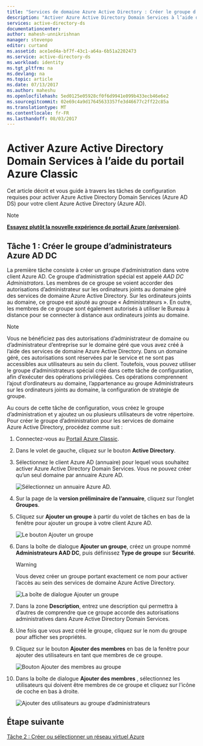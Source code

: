 ```yaml
---
title: "Services de domaine Azure Active Directory : Créer le groupe d’administrateurs Azure AD DC | Microsoft Docs"
description: "Activer Azure Active Directory Domain Services à l’aide du portail Azure Classic"
services: active-directory-ds
documentationcenter: 
author: mahesh-unnikrishnan
manager: stevenpo
editor: curtand
ms.assetid: ace1ed4a-bf7f-43c1-a64a-6b51a2202473
ms.service: active-directory-ds
ms.workload: identity
ms.tgt_pltfrm: na
ms.devlang: na
ms.topic: article
ms.date: 07/13/2017
ms.author: maheshu
ms.openlocfilehash: 5ed0125e05928cf0f6d9941e099b433ecb46e6e2
ms.sourcegitcommit: 02e69c4a9d17645633357fe3d46677c2ff22c85a
ms.translationtype: MT
ms.contentlocale: fr-FR
ms.lasthandoff: 08/03/2017
---
```

# <a name="enable-azure-active-directory-domain-services-using-the-azure-classic-portal"></a>Activer Azure Active Directory Domain Services à l’aide du portail Azure Classic
Cet article décrit et vous guide à travers les tâches de configuration requises pour activer Azure Active Directory Domain Services (Azure AD DS) pour votre client Azure Active Directory (Azure AD).

> [!NOTE]
> [**Essayez plutôt la nouvelle expérience de portail Azure (préversion)**](active-directory-ds-getting-started.md). 
>

## <a name="task-1-create-the-azure-ad-dc-administrators-group"></a>Tâche 1 : Créer le groupe d’administrateurs Azure AD DC
La première tâche consiste à créer un groupe d’administration dans votre client Azure AD. Ce groupe d’administration spécial est appelé *AAD DC Administrators*. Les membres de ce groupe se voient accorder des autorisations d’administrateur sur les ordinateurs joints au domaine géré des services de domaine Azure Active Directory. Sur les ordinateurs joints au domaine, ce groupe est ajouté au groupe « Administrateurs ». En outre, les membres de ce groupe sont également autorisés à utiliser le Bureau à distance pour se connecter à distance aux ordinateurs joints au domaine.  

> [!NOTE]
> Vous ne bénéficiez pas des autorisations d’administrateur de domaine ou d’administrateur d’entreprise sur le domaine géré que vous avez créé à l’aide des services de domaine Azure Active Directory. Dans un domaine géré, ces autorisations sont réservées par le service et ne sont pas accessibles aux utilisateurs au sein du client. Toutefois, vous pouvez utiliser le groupe d’administrateurs spécial créé dans cette tâche de configuration, afin d’exécuter des opérations privilégiées. Ces opérations comprennent l’ajout d’ordinateurs au domaine, l’appartenance au groupe Administrateurs sur les ordinateurs joints au domaine, la configuration de stratégie de groupe.
>

Au cours de cette tâche de configuration, vous créez le groupe d’administration et y ajoutez un ou plusieurs utilisateurs de votre répertoire. Pour créer le groupe d’administration pour les services de domaine Azure Active Directory, procédez comme suit :

1. Connectez-vous au [Portail Azure Classic](https://manage.windowsazure.com).
2. Dans le volet de gauche, cliquez sur le bouton **Active Directory**.
3. Sélectionnez le client Azure AD (annuaire) pour lequel vous souhaitez activer Azure Active Directory Domain Services. Vous ne pouvez créer qu’un seul domaine par annuaire Azure AD.

    ![Sélectionnez un annuaire Azure AD.](./media/active-directory-domain-services-getting-started/select-aad-directory.png)
4. Sur la page de la **version préliminaire de l’annuaire**, cliquez sur l’onglet **Groupes**.
5. Cliquez sur **Ajouter un groupe** à partir du volet de tâches en bas de la fenêtre pour ajouter un groupe à votre client Azure AD.

    ![Le bouton Ajouter un groupe](./media/active-directory-domain-services-getting-started/add-group-button.png)
6. Dans la boîte de dialogue **Ajouter un groupe**, créez un groupe nommé **Administrateurs AAD DC**, puis définissez **Type de groupe** sur **Sécurité**.

   > [!WARNING]
   > Vous devez créer un groupe portant exactement ce nom pour activer l’accès au sein des services de domaine Azure Active Directory.
   >
   >

    ![La boîte de dialogue Ajouter un groupe](./media/active-directory-domain-services-getting-started/create-admin-group.png)
7. Dans la zone **Description**, entrez une description qui permettra à d’autres de comprendre que ce groupe accorde des autorisations administratives dans Azure Active Directory Domain Services.
8. Une fois que vous avez créé le groupe, cliquez sur le nom du groupe pour afficher ses propriétés.
9. Cliquez sur le bouton **Ajouter des membres** en bas de la fenêtre pour ajouter des utilisateurs en tant que membres de ce groupe.

    ![Bouton Ajouter des membres au groupe](./media/active-directory-domain-services-getting-started/add-group-members-button.png)
10. Dans la boîte de dialogue **Ajouter des membres** , sélectionnez les utilisateurs qui doivent être membres de ce groupe et cliquez sur l’icône de coche en bas à droite.

    ![Ajouter des utilisateurs au groupe d’administrateurs](./media/active-directory-domain-services-getting-started/add-group-members.png)


## <a name="next-step"></a>Étape suivante
[Tâche 2 : Créer ou sélectionner un réseau virtuel Azure](active-directory-ds-getting-started-vnet.md)
